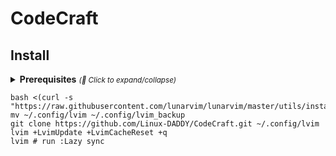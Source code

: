 # CodeCraft

</details>

## Install

<details>
  <summary><strong>Prerequisites</strong> <small><i>(🔎 Click to expand/collapse)</i></small></summary>

### Prerequisites

- [Neovim] >= v0.8.0
- [git]
- [make]
- [pip]
- [python] 
- [npm]
- [node]
- [cargo]
- [ripgrep]

</details>

```shell
bash <(curl -s "https://raw.githubusercontent.com/lunarvim/lunarvim/master/utils/installer/install.sh")
mv ~/.config/lvim ~/.config/lvim_backup
git clone https://github.com/Linux-DADDY/CodeCraft.git ~/.config/lvim
lvim +LvimUpdate +LvimCacheReset +q
lvim # run :Lazy sync
```
